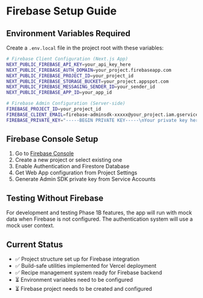 # Firebase Setup Guide

## Environment Variables Required

Create a `.env.local` file in the project root with these variables:

```bash
# Firebase Client Configuration (Next.js App)
NEXT_PUBLIC_FIREBASE_API_KEY=your_api_key_here
NEXT_PUBLIC_FIREBASE_AUTH_DOMAIN=your_project.firebaseapp.com
NEXT_PUBLIC_FIREBASE_PROJECT_ID=your_project_id
NEXT_PUBLIC_FIREBASE_STORAGE_BUCKET=your_project.appspot.com
NEXT_PUBLIC_FIREBASE_MESSAGING_SENDER_ID=your_sender_id
NEXT_PUBLIC_FIREBASE_APP_ID=your_app_id

# Firebase Admin Configuration (Server-side)
FIREBASE_PROJECT_ID=your_project_id
FIREBASE_CLIENT_EMAIL=firebase-adminsdk-xxxxx@your_project.iam.gserviceaccount.com
FIREBASE_PRIVATE_KEY="-----BEGIN PRIVATE KEY-----\nYour private key here\n-----END PRIVATE KEY-----\n"
```

## Firebase Console Setup

1. Go to [Firebase Console](https://console.firebase.google.com)
2. Create a new project or select existing one
3. Enable Authentication and Firestore Database
4. Get Web App configuration from Project Settings
5. Generate Admin SDK private key from Service Accounts

## Testing Without Firebase

For development and testing Phase 1B features, the app will run with mock data when Firebase is not configured. The authentication system will use a mock user context.

## Current Status

- ✅ Project structure set up for Firebase integration
- ✅ Build-safe utilities implemented for Vercel deployment
- ✅ Recipe management system ready for Firebase backend
- ⏳ Environment variables need to be configured
- ⏳ Firebase project needs to be created and configured
